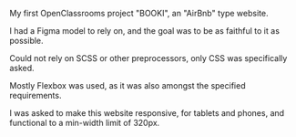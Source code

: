 My first OpenClassrooms project "BOOKI", an "AirBnb" type website. 

I had a Figma model to rely on, and the goal was to be as faithful to it as possible.

Could not rely on SCSS or other preprocessors, only CSS was specifically asked. 

Mostly Flexbox was used, as it was also amongst the specified requirements.

I was asked to make this website responsive, for tablets and phones, and functional to a min-width limit of 320px. 



